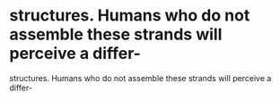 # structures. Humans who do not assemble these strands will perceive a differ-

structures. Humans who do not assemble these strands will perceive a differ-
